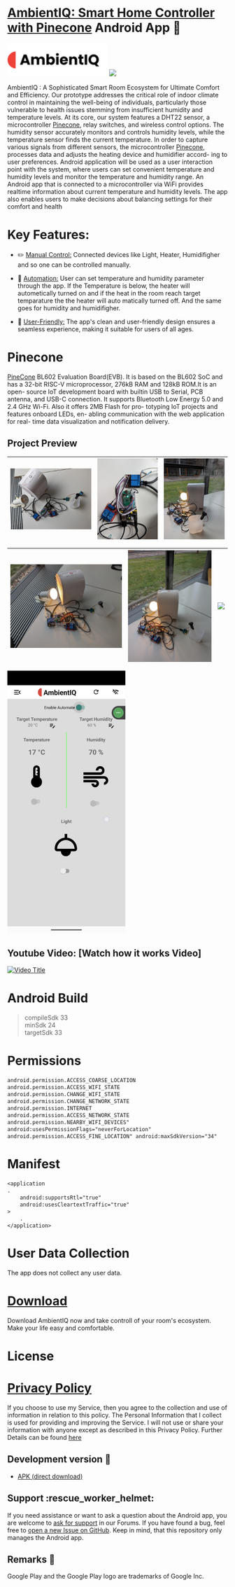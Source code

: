 # [AmbientIQ: Smart Home Controller with Pinecone](https://ambientiq.dorik.io/) Android App  📱
<a href=""><img src="app/src/main/res/drawable/alter_logo.png?raw=true" height="75"></a> <a href=""><img src="https://play.google.com/intl/en_us/badges/images/generic/en_badge_web_generic.png" height="75"></a>

AmbientIQ : A Sophisticated Smart Room Ecosystem for Ultimate Comfort and Efficiency. Our prototype addresses the critical role of indoor climate control in maintaining the well-being of individuals, particularly those vulnerable to health issues stemming from insufficient humidity and temperature levels. At its core, our system features a DHT22 sensor, a microcontroller [Pinecone](https://wiki.pine64.org/wiki/PineCone#PineCone_BL602_EVB_information_and_schematics), relay switches, and wireless control options. The humidity sensor accurately monitors and controls humidity levels, while the temperature sensor finds the current temperature. In order to capture various signals from different sensors, the microcontroller [Pinecone](https://wiki.pine64.org/wiki/PineCone#PineCone_BL602_EVB_information_and_schematics), processes data and adjusts the heating device and humidifier accord- ing to user preferences. Android application will be used as a user interaction point with the system, where users can set convenient temperature and humidity levels and monitor the temperature and humidity range. An Android app that is connected to a microcontroller via WiFi provides realtime information about current temperature and humidity levels. The app also enables users to make decisions about balancing settings for their comfort and health

Key Features:
=====

+ ✏️ [Manual Control:]() Connected devices like Light, Heater, Humidifigher and so one can be controlled manually.

+ 🌟 [Automation:]() User can set temperature and humidity parameter through the app. If the Temperature is below, the heater will autometically turned on and if the heat in the room reach target temparature the the heater will auto matically turned off. And the same goes for humidity and humidifigher.
  
+ 🌟 [User-Friendly:]() The app's clean and user-friendly design ensures a seamless experience, making it suitable for users of all ages.
    
Pinecone
=======
[PineCone](https://pine64.com/product/pinecone-bl602-evaluation-board/) BL602 Evaluation Board(EVB). It is based on the BL602 SoC and has a 32-bit RISC-V microprocessor, 276kB RAM and 128kB ROM.It is an open- source IoT development board with builtin USB to Serial, PCB antenna, and USB-C connection. It supports Bluetooth Low Energy 5.0 and 2.4 GHz Wi-Fi. Also it offers 2MB Flash for pro- totyping IoT projects and features onboard LEDs, en- abling communication with the web application for real- time data visualization and notification delivery.


## Project Preview

| <img src="WorkingDemo/PXL_20240123_140612173.jpg"> | <img src="WorkingDemo/PXL_20240123_140616207.jpg">  |<img src="WorkingDemo/PXL_20240123_140709664.jpg"> |
| ---------------------------------------------- | -------------------------------------------- | ------------------------------------------- | 

| <img src="WorkingDemo/PXL_20240123_140957827.jpg"> | <img src="WorkingDemo/PXL_20240123_141002799.jpg"> | <img src="WorkingDemo/PXL_20240123_141008928.MP.jpg"> |
| ------------------------------------------- | ------------------------------------------- | ------------------------------------------- |

<img src="WorkingDemo/Screenshot_20240123-132001.png" height="600">

## Youtube Video: [Watch how it works Video]

[![Video Title](https://img.youtube.com/vi/8Qv4h271Ef4/0.jpg)](https://www.youtube.com/watch?v=8Qv4h271Ef4)

Android Build
=====
>compileSdk 33 <br>
>minSdk 24 <br>
>targetSdk 33 <br>

    
Permissions
=======    
    
    android.permission.ACCESS_COARSE_LOCATION
    android.permission.ACCESS_WIFI_STATE
    android.permission.CHANGE_WIFI_STATE
    android.permission.CHANGE_NETWORK_STATE
    android.permission.INTERNET
    android.permission.ACCESS_NETWORK_STATE
    android.permission.NEARBY_WIFI_DEVICES" android:usesPermissionFlags="neverForLocation"
    android.permission.ACCESS_FINE_LOCATION" android:maxSdkVersion="34"


Manifest
=======    
    <application
    .
        android:supportsRtl="true"
        android:usesCleartextTraffic="true"
    >
        .
    </application>


User Data Collection
=======
The app does not collect any user data.

[Download]()
========
Download AmbientIQ now and take controll of your room's ecosystem. Make your life easy and comfortable.


License
=======



# [Privacy Policy](https://sites.google.com/view/trinkbrunnen-privacy-policy/home)

If you choose to use my Service, then you agree to the collection and use of information in relation to this policy. The Personal Information that I collect is used for providing and improving the Service. I will not use or share your information with anyone except as described in this Privacy Policy. Further Details can be found [here]()


## Development version :hammer:
*   [APK (direct download)]()


## Support :rescue\_worker\_helmet:

If you need assistance or want to ask a question about the Android app, you are welcome to [ask for support](mailto:to.nazmos.sakib@gmail.com) in our Forums. If you have found a bug, feel free to [open a new Issue on GitHub](). Keep in mind, that this repository only manages the Android app. 

## Remarks :scroll:

Google Play and the Google Play logo are trademarks of Google Inc.
    
